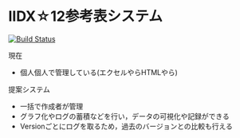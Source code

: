 # IIDX☆12参考表システム
[![Build Status](https://travis-ci.org/8398a7/abilitysheet.svg?branch=master)](https://travis-ci.org/8398a7/abilitysheet)

現在
* 個人個人で管理している(エクセルやらHTMLやら)

提案システム
* 一括で作成者が管理
* グラフ化やログの蓄積などを行い，データの可視化や記録ができる
* Versionごとにログを取るため，過去のバージョンとの比較も行える
